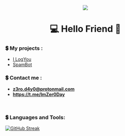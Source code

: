 <p align="center">
  <img src = "https://user-images.githubusercontent.com/96845504/199112587-7eef4d36-18cb-410a-afda-649e1467aec4.png">
 </p>

<h1 align = "center">💻 Hello Friend  👋</h1>

**<h3>💲 My projects :</h3>**
- [I LogYou](https://github.com/rootZer0day/ILogYou)
- [SpamBot](https://github.com/rootZer0day/SpamBot)

 **<h3>💲 Contact me :</h3>** 
- **z3ro.d4y0@protonmail.com**
- **https://t.me/ImZer0Day**

<br>

 **<h3>💲 Languages and Tools:</h3>** 
 


[![GitHub Streak](http://github-readme-streak-stats.herokuapp.com?user=rootZer0day&theme=midnight-purple)](https://git.io/streak-stats)


